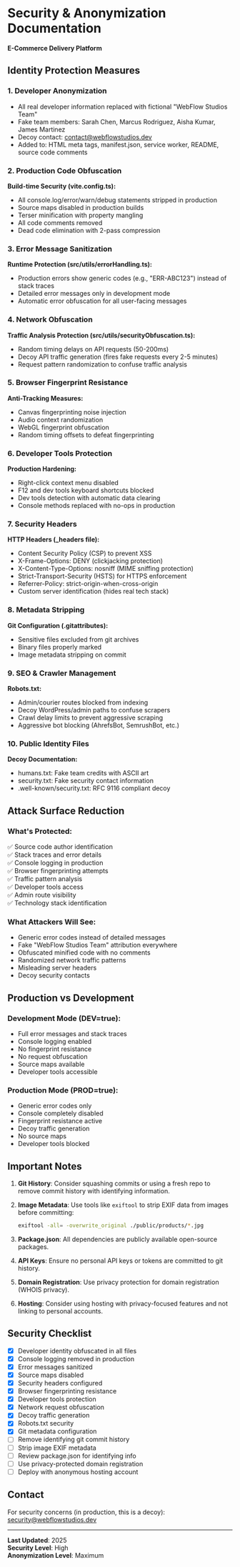 # Security & Anonymization Documentation

**E-Commerce Delivery Platform**

## Identity Protection Measures

### 1. Developer Anonymization
- All real developer information replaced with fictional "WebFlow Studios Team"
- Fake team members: Sarah Chen, Marcus Rodriguez, Aisha Kumar, James Martinez
- Decoy contact: contact@webflowstudios.dev
- Added to: HTML meta tags, manifest.json, service worker, README, source code comments

### 2. Production Code Obfuscation
**Build-time Security (vite.config.ts):**
- All console.log/error/warn/debug statements stripped in production
- Source maps disabled in production builds
- Terser minification with property mangling
- All code comments removed
- Dead code elimination with 2-pass compression

### 3. Error Message Sanitization
**Runtime Protection (src/utils/errorHandling.ts):**
- Production errors show generic codes (e.g., "ERR-ABC123") instead of stack traces
- Detailed error messages only in development mode
- Automatic error obfuscation for all user-facing messages

### 4. Network Obfuscation
**Traffic Analysis Protection (src/utils/securityObfuscation.ts):**
- Random timing delays on API requests (50-200ms)
- Decoy API traffic generation (fires fake requests every 2-5 minutes)
- Request pattern randomization to confuse traffic analysis

### 5. Browser Fingerprint Resistance
**Anti-Tracking Measures:**
- Canvas fingerprinting noise injection
- Audio context randomization
- WebGL fingerprint obfuscation
- Random timing offsets to defeat fingerprinting

### 6. Developer Tools Protection
**Production Hardening:**
- Right-click context menu disabled
- F12 and dev tools keyboard shortcuts blocked
- Dev tools detection with automatic data clearing
- Console methods replaced with no-ops in production

### 7. Security Headers
**HTTP Headers (_headers file):**
- Content Security Policy (CSP) to prevent XSS
- X-Frame-Options: DENY (clickjacking protection)
- X-Content-Type-Options: nosniff (MIME sniffing protection)
- Strict-Transport-Security (HSTS) for HTTPS enforcement
- Referrer-Policy: strict-origin-when-cross-origin
- Custom server identification (hides real tech stack)

### 8. Metadata Stripping
**Git Configuration (.gitattributes):**
- Sensitive files excluded from git archives
- Binary files properly marked
- Image metadata stripping on commit

### 9. SEO & Crawler Management
**Robots.txt:**
- Admin/courier routes blocked from indexing
- Decoy WordPress/admin paths to confuse scrapers
- Crawl delay limits to prevent aggressive scraping
- Aggressive bot blocking (AhrefsBot, SemrushBot, etc.)

### 10. Public Identity Files
**Decoy Documentation:**
- humans.txt: Fake team credits with ASCII art
- security.txt: Fake security contact information
- .well-known/security.txt: RFC 9116 compliant decoy

## Attack Surface Reduction

### What's Protected:
✅ Source code author identification  
✅ Stack traces and error details  
✅ Console logging in production  
✅ Browser fingerprinting attempts  
✅ Traffic pattern analysis  
✅ Developer tools access  
✅ Admin route visibility  
✅ Technology stack identification  

### What Attackers Will See:
- Generic error codes instead of detailed messages
- Fake "WebFlow Studios Team" attribution everywhere
- Obfuscated minified code with no comments
- Randomized network traffic patterns
- Misleading server headers
- Decoy security contacts

## Production vs Development

### Development Mode (DEV=true):
- Full error messages and stack traces
- Console logging enabled
- No fingerprint resistance
- No request obfuscation
- Source maps available
- Developer tools accessible

### Production Mode (PROD=true):
- Generic error codes only
- Console completely disabled
- Fingerprint resistance active
- Decoy traffic generation
- No source maps
- Developer tools blocked

## Important Notes

1. **Git History**: Consider squashing commits or using a fresh repo to remove commit history with identifying information.

2. **Image Metadata**: Use tools like `exiftool` to strip EXIF data from images before committing:
   ```bash
   exiftool -all= -overwrite_original ./public/products/*.jpg
   ```

3. **Package.json**: All dependencies are publicly available open-source packages.

4. **API Keys**: Ensure no personal API keys or tokens are committed to git history.

5. **Domain Registration**: Use privacy protection for domain registration (WHOIS privacy).

6. **Hosting**: Consider using hosting with privacy-focused features and not linking to personal accounts.

## Security Checklist

- [x] Developer identity obfuscated in all files
- [x] Console logging removed in production
- [x] Error messages sanitized
- [x] Source maps disabled
- [x] Security headers configured
- [x] Browser fingerprinting resistance
- [x] Developer tools protection
- [x] Network request obfuscation
- [x] Decoy traffic generation
- [x] Robots.txt security
- [x] Git metadata configuration
- [ ] Remove identifying git commit history
- [ ] Strip image EXIF metadata
- [ ] Review package.json for identifying info
- [ ] Use privacy-protected domain registration
- [ ] Deploy with anonymous hosting account

## Contact

For security concerns (in production, this is a decoy):  
security@webflowstudios.dev

---

**Last Updated**: 2025  
**Security Level**: High  
**Anonymization Level**: Maximum
